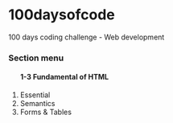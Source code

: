 # 100daysofcode
100 days coding challenge - Web development <br>
<h3>Section menu</h3>
<ol> <h4> 1-3 Fundamental of HTML </h4>
    <li>Essential</li>
    <li>Semantics</li>
    <li>Forms & Tables</li>
</ol>
